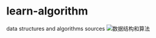 # learn-algorithm
data structures and algorithms sources
![数据结构和算法](https://user-images.githubusercontent.com/16514704/73045000-1a4dfa80-3ea7-11ea-8d06-b8d779c0f52d.png)

